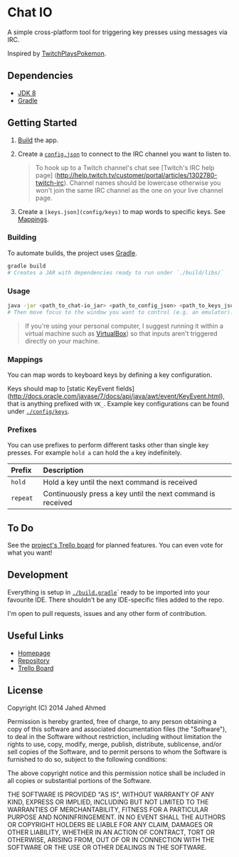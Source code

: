 # Chat IO

A simple cross-platform tool for triggering key presses using messages via
IRC.

Inspired by [TwitchPlaysPokemon](http://www.twitch.tv/twitchplayspokemon).

## Dependencies
* [JDK 8](http://www.oracle.com/technetwork/java/javase/downloads/index.html)
* [Gradle](http://www.gradle.org/)

## Getting Started
1. [Build](#building) the app.

2. Create a [`config.json`](./config/twitch-config.template.json) to connect to
   the IRC channel you want to listen to.

   > To hook up to a Twitch channel's chat see [Twitch's IRC help page]
     (http://help.twitch.tv/customer/portal/articles/1302780-twitch-irc).
     Channel names should be lowercase otherwise you won't join the same IRC
     channel as the one on your live channel page.

3. Create a `[keys.json](config/keys)` to map words to specific keys.
   See [Mappings](#mappings).

### Building
To automate builds, the project uses [Gradle](http://www.gradle.org/).

```sh
gradle build
# Creates a JAR with dependencies ready to run under `./build/libs/`
```

### Usage
```sh
java -jar <path_to_chat-io_jar> <path_to_config_json> <path_to_keys_json>
# Then move focus to the window you want to control (e.g. an emulator).
```

> If you're using your personal computer, I suggest running it within a virtual
  machine such as [VirtualBox](https://www.virtualbox.org/)) so that inputs
  aren't triggered directly on your machine.

### Mappings
You can map words to keyboard keys by defining a key configuration.

Keys should map to [static KeyEvent fields]
(http://docs.oracle.com/javase/7/docs/api/java/awt/event/KeyEvent.html), that is
anything prefixed with `VK_`. Example key configurations can be found under
[`./config/keys`](./config/keys).

### Prefixes
You can use prefixes to perform different tasks other than single key presses.
For example `hold a` can hold the `a` key indefinitely.

| Prefix    | Description                                                 |
|:----------|:------------------------------------------------------------|
| `hold `   | Hold a key until the next command is received               |
| `repeat ` | Continuously press a key until the next command is received | 

## To Do
See the [project's Trello board](https://trello.com/b/dDVqtvVr/chat-io) for
planned features. You can even vote for what you want!

## Development

Everything is setup in [`./build.gradle`](./build.gradle)` ready to be imported into
your favourite IDE. There shouldn't be any IDE-specific files added to the repo.

I'm open to pull requests, issues and any other form of contribution.

## Useful Links

* [Homepage](http://blog.jahed.io/tagged/chat-io)
* [Repository](http://github.com/Jahed/chat-io)
* [Trello Board](http://trello.com/b/dDVqtvVr/chat-io)

## License

Copyright (C) 2014 Jahed Ahmed

Permission is hereby granted, free of charge, to any person obtaining a copy of
this software and associated documentation files (the "Software"), to deal in
the Software without restriction, including without limitation the rights to
use, copy, modify, merge, publish, distribute, sublicense, and/or sell copies of
the Software, and to permit persons to whom the Software is furnished to do so,
subject to the following conditions:
 
The above copyright notice and this permission notice shall be included in all
copies or substantial portions of the Software.
 
THE SOFTWARE IS PROVIDED "AS IS", WITHOUT WARRANTY OF ANY KIND, EXPRESS OR
IMPLIED, INCLUDING BUT NOT LIMITED TO THE WARRANTIES OF MERCHANTABILITY, FITNESS
FOR A PARTICULAR PURPOSE AND NONINFRINGEMENT. IN NO EVENT SHALL THE AUTHORS OR
COPYRIGHT HOLDERS BE LIABLE FOR ANY CLAIM, DAMAGES OR OTHER LIABILITY, WHETHER
IN AN ACTION OF CONTRACT, TORT OR OTHERWISE, ARISING FROM, OUT OF OR IN
CONNECTION WITH THE SOFTWARE OR THE USE OR OTHER DEALINGS IN THE SOFTWARE.
